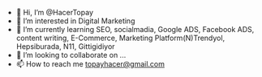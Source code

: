 - 👋 Hi, I’m @HacerTopay
- 👀 I’m interested in  Digital Marketing
- 🌱 I’m currently learning  SEO, socialmadia, Google ADS, Facebook ADS, content writing, E-Commerce, Marketing Platform(N)Trendyol, Hepsiburada, N11, Gittigidiyor
- 💞️ I’m looking to collaborate on ...
- 📫 How to reach me  topayhacer@gmail.com

<!---
HacerTopay/HacerTopay is a ✨ special ✨ repository because its `README.md` (this file) appears on your GitHub profile.
You can click the Preview link to take a look at your changes.
--->
